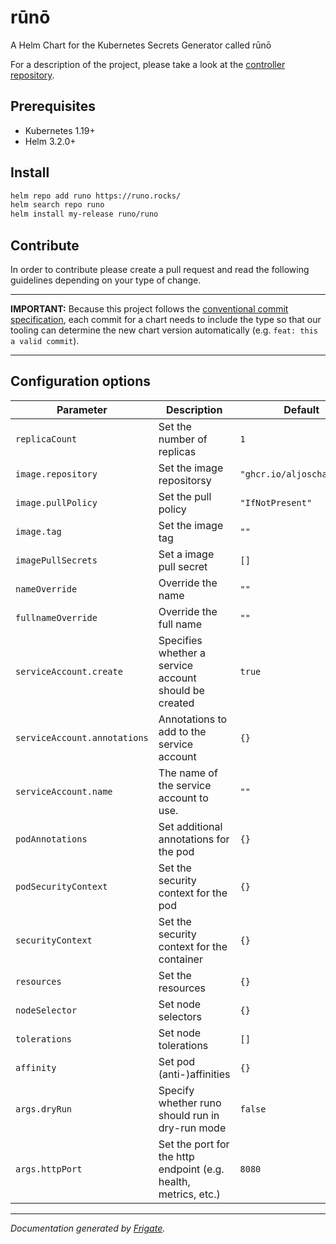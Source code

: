 # rūnō

A Helm Chart for the Kubernetes Secrets Generator called rūnō

For a description of the project, please take a look at the [controller repository](https://github.com/AljoschaP/runo).

## Prerequisites

- Kubernetes 1.19+
- Helm 3.2.0+

## Install

```bash
helm repo add runo https://runo.rocks/
helm search repo runo
helm install my-release runo/runo
```

## Contribute

In order to contribute please create a pull request and read the following guidelines depending on your type of change.

***
__IMPORTANT:__ Because this project follows the [conventional commit specification](https://www.conventionalcommits.org/en/v1.0.0/), each commit for a chart needs to include the type so that our tooling can determine the new chart version automatically (e.g. `feat: this a valid commit`).
***

## Configuration options

| Parameter                | Description             | Default        |
| ------------------------ | ----------------------- | -------------- |
| `replicaCount` | Set the number of replicas | `1` |
| `image.repository` | Set the image repositorsy | `"ghcr.io/aljoschap/runo"` |
| `image.pullPolicy` | Set the pull policy | `"IfNotPresent"` |
| `image.tag` | Set the image tag | `""` |
| `imagePullSecrets` | Set a image pull secret | `[]` |
| `nameOverride` | Override the name | `""` |
| `fullnameOverride` | Override the full name | `""` |
| `serviceAccount.create` | Specifies whether a service account should be created | `true` |
| `serviceAccount.annotations` | Annotations to add to the service account | `{}` |
| `serviceAccount.name` | The name of the service account to use. | `""` |
| `podAnnotations` | Set additional annotations for the pod | `{}` |
| `podSecurityContext` | Set the security context for the pod | `{}` |
| `securityContext` | Set the security context for the container | `{}` |
| `resources` | Set the resources | `{}` |
| `nodeSelector` | Set node selectors | `{}` |
| `tolerations` | Set node tolerations | `[]` |
| `affinity` | Set pod (anti-)affinities | `{}` |
| `args.dryRun` | Specify whether runo should run in dry-run mode | `false` |
| `args.httpPort` | Set the port for the http endpoint (e.g. health, metrics, etc.) | `8080` |


---
_Documentation generated by [Frigate](https://frigate.readthedocs.io)._
